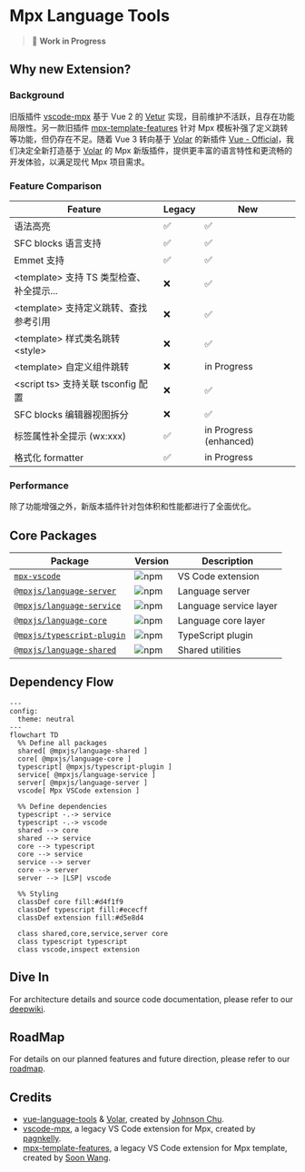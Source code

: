 # Mpx Language Tools

<div align="center">
<!-- etc. download icon -->
</div>

> 🚧 **Work in Progress**

## Why new Extension?

### Background

旧版插件 [vscode-mpx] 基于 Vue 2 的 [Vetur] 实现，目前维护不活跃，且存在功能局限性。另一款旧插件 [mpx-template-features] 针对 Mpx 模板补强了定义跳转等功能，但仍存在不足。随着 Vue 3 转向基于 [Volar] 的新插件 [Vue - Official][vue-official]，我们决定全新打造基于 [Volar] 的 Mpx 新版插件，提供更丰富的语言特性和更流畅的开发体验，以满足现代 Mpx 项目需求。

### Feature Comparison

| Feature                                    | Legacy | New                    |
| ------------------------------------------ | ------ | ---------------------- |
| 语法高亮                                   | ✅     | ✅                     |
| SFC blocks 语言支持                        | ✅     | ✅                     |
| Emmet 支持                                 | ✅     | ✅                     |
| \<template\> 支持 TS 类型检查、补全提示... | ❌     | ✅                     |
| \<template\> 支持定义跳转、查找参考引用    | ❌     | ✅                     |
| \<template\> 样式类名跳转 \<style\>        | ❌     | ✅                     |
| \<template\> 自定义组件跳转                | ❌     | in Progress            |
| \<script ts\> 支持关联 tsconfig 配置       | ❌     | ✅                     |
| SFC blocks 编辑器视图拆分                  | ❌     | ✅                     |
| 标签属性补全提示 (wx:xxx)                  | ✅     | in Progress (enhanced) |
| 格式化 formatter                           | ✅     | in Progress            |

### Performance

除了功能增强之外，新版本插件针对包体积和性能都进行了全面优化。

## Core Packages

| Package                                  | Version                | Description            |
| ---------------------------------------- | ---------------------- | ---------------------- |
| [`mpx-vscode`][mpx-vscode-readme]        | ![npm][mpx-vscode-npm] | VS Code extension      |
| [`@mpxjs/language-server`][server-pkg]   | ![npm][server-npm]     | Language server        |
| [`@mpxjs/language-service`][service-pkg] | ![npm][service-npm]    | Language service layer |
| [`@mpxjs/language-core`][core-pkg]       | ![npm][core-npm]       | Language core layer    |
| [`@mpxjs/typescript-plugin`][ts-pkg]     | ![npm][ts-npm]         | TypeScript plugin      |
| [`@mpxjs/language-shared`][shared-pkg]   | ![npm][shared-npm]     | Shared utilities       |

## Dependency Flow

```mermaid
---
config:
  theme: neutral
---
flowchart TD
  %% Define all packages
  shared[ @mpxjs/language-shared ]
  core[ @mpxjs/language-core ]
  typescript[ @mpxjs/typescript-plugin ]
  service[ @mpxjs/language-service ]
  server[ @mpxjs/language-server ]
  vscode[ Mpx VSCode extension ]

  %% Define dependencies
  typescript -.-> service
  typescript -.-> vscode
  shared --> core
  shared --> service
  core --> typescript
  core --> service
  service --> server
  core --> server
  server --> |LSP| vscode

  %% Styling
  classDef core fill:#d4f1f9
  classDef typescript fill:#ececff
  classDef extension fill:#d5e8d4

  class shared,core,service,server core
  class typescript typescript
  class vscode,inspect extension
```

## Dive In

For architecture details and source code documentation, please refer to our [deepwiki][mpx-deep-wiki].

## RoadMap

For details on our planned features and future direction, please refer to our [roadmap].

## Credits

- [vue-language-tools] & [Volar], created by [Johnson Chu].
- [vscode-mpx], a legacy VS Code extension for Mpx, created by [pagnkelly].
- [mpx-template-features], a legacy VS Code extension for Mpx template, created by [Soon Wang].

<!-- Reference Links -->

[vscode-mpx]: https://marketplace.visualstudio.com/items?itemName=pagnkelly.mpx
[mpx-template-features]: https://marketplace.visualstudio.com/items?itemName=wangshun.mpx-template-features
[vetur]: https://github.com/vuejs/vetur
[Volar]: https://github.com/volarjs/volar.js
[vue-official]: https://marketplace.visualstudio.com/items?itemName=Vue.volar
[vue-language-tools]: https://github.com/vuejs/language-tools
[mpx-deep-wiki]: https://deepwiki.com/mpx-ecology/language-tools
[roadmap]: TODO
[Johnson Chu]: https://github.com/johnsoncodehk
[pagnkelly]: https://github.com/pagnkelly
[Soon Wang]: https://github.com/wangshunnn

<!-- Package Links -->

[mpx-vscode-readme]: vscode/README.md
[server-pkg]: packages/language-server
[service-pkg]: packages/language-service
[core-pkg]: packages/language-core
[ts-pkg]: packages/typescript-plugin
[shared-pkg]: packages/language-shared

<!-- NPM Badge Links -->

[mpx-vscode-npm]: https://img.shields.io/npm/v/@mpxjs/vscode-mpx
[server-npm]: https://img.shields.io/npm/v/@mpxjs/language-server
[service-npm]: https://img.shields.io/npm/v/@mpxjs/language-service
[core-npm]: https://img.shields.io/npm/v/@mpxjs/language-core
[ts-npm]: https://img.shields.io/npm/v/@mpxjs/typescript-plugin
[shared-npm]: https://img.shields.io/npm/v/@mpxjs/language-shared
